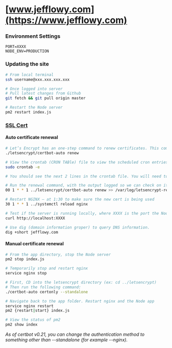 # [www.jefflowy.com](https://www.jefflowy.com)

### Environment Settings
```
PORT=XXXX
NODE_ENV=PRODUCTION
```

### Updating the site

```bash
# From local terminal
ssh username@xxx.xxx.xxx.xxx

# Once logged into server
# Pull latest changes from Github
git fetch && git pull origin master

# Restart the Node server
pm2 restart index.js
```

### [SSL Cert](https://code.lengstorf.com/deploy-nodejs-ssl-digitalocean/)

#### Auto certificate renewal

```bash
# Let’s Encrypt has an one-step command to renew certificates. This command checks if the certificate is near its expiration date and, when necessary, it generates an updated certificate that’s good for another 90 days.
./letsencrypt/certbot-auto renew

# View the crontab (CRON TABle) file to view the scheduled cron entries.
sudo crontab -e

# You should see the next 2 lines in the crontab file. You will need to add them if installing a new a cert on a new server.

# Run the renewal command, with the output logged so we can check on it when necessary, every Monday at 1 in the morning.
00 1 * * 1 ../letsencrypt/certbot-auto renew >> /var/log/letsencrypt-renewal.log

# Restart NGINX — at 1:30 to make sure the new cert is being used
30 1 * * 1 ../systemctl reload nginx

# Test if the server is running locally, where XXXX is the port the Node server is running on.
curl http://localhost:XXXX

# Use dig (domain information groper) to query DNS information.
dig +short jefflowy.com
```

#### Manual certificate renewal

``` bash
# From the app directory, stop the Node server
pm2 stop index.js

# Temporarily stop and restart nginx
service nginx stop

# First, CD into the letsencrypt directory (ex: cd ../letsencrypt)
# Then run the following command:
./certbot-auto certonly --standalone

# Navigate back to the app folder. Restart nginx and the Node app
service nginx restart
pm2 {restart|start} index.js

# View the status of pm2
pm2 show index
```

_As of certbot v0.21, you can change the authentication method to something other than --standalone (for example --nginx)._
